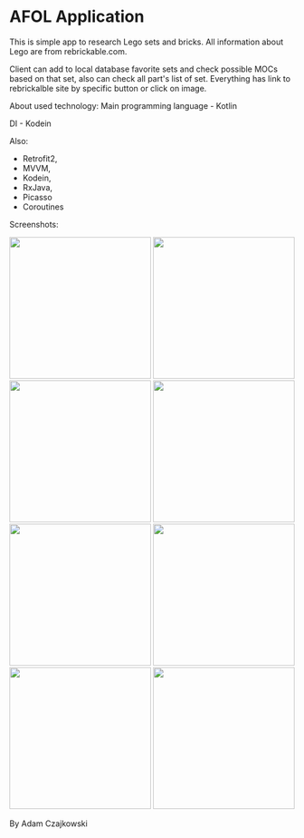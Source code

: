 # AFOL Application

This is simple app to research Lego sets and bricks. All information about Lego are from rebrickable.com. 

Client can add to local database favorite sets and check possible MOCs based on that set, 
also can check all part's list of set. Everything has link to rebrickalble site by specific button or click on image. 

About used technology:
Main programming language - Kotlin

DI - Kodein

Also:
- Retrofit2,
- MVVM,
- Kodein,
- RxJava,
- Picasso
- Coroutines

Screenshots:

 <img src="https://i.ibb.co/L6n1Bd3/Screenshot-20190529-082604-AFOL-Application.jpg" width="250">  <img src="https://i.ibb.co/YR0df6j/Screenshot-20190529-082640-AFOL-Application.jpg" width="250"> <img src="https://i.ibb.co/xKnxfjk/Screenshot-20190529-082707-AFOL-Application.jpg" width="250"> <img src="https://i.ibb.co/xjrDQCS/Screenshot-20190529-082717-AFOL-Application.jpg" width="250"> <img src="https://i.ibb.co/DM6Hxdy/Screenshot-20190529-082737-AFOL-Application.jpg" width="250"> <img src="https://i.ibb.co/rF3QSYv/Screenshot-20190529-082742-AFOL-Application.jpg" width="250"> <img src="https://i.ibb.co/T8Q5XpC/Screenshot-20190529-082752-AFOL-Application.jpg" width="250"> <img src="https://i.ibb.co/3ytGscT/Screenshot-20190529-082758-AFOL-Application.jpg" width="250">


By Adam Czajkowski
